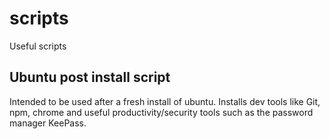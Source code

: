 # scripts
Useful scripts

## Ubuntu post install script
Intended to be used after a fresh install of ubuntu. Installs dev tools like Git, npm, chrome and useful productivity/security tools such as the password manager KeePass.
